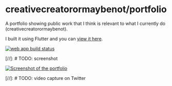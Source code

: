 # creativecreatorormaybenot/portfolio

A portfolio showing public work that I think is relevant to what I currently do (creativecreatorormaybenot).

I built it using Flutter and you can [view it here](https://creativecreatorormaybenot.github.io/portfolio).

[![web app build status](https://github.com/creativecreatorormaybenot/portfolio/workflows/web%20app/badge.svg)](https://github.com/creativecreatorormaybenot/portfolio/actions?query=workflow%3A"web+app")

[//]: # TODO: screenshot

[![Screenshot of the portfolio]()](https://creativecreatorormaybenot.github.io/portfolio)

[//]: # TODO: video capture on Twitter
